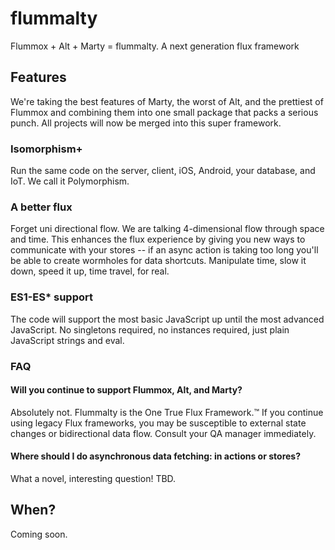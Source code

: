 # flummalty
Flummox + Alt + Marty = flummalty. A next generation flux framework

## Features

We're taking the best features of Marty, the worst of Alt, and the prettiest of Flummox and combining them into one small package that packs a serious punch. All projects will now be merged into this super framework.

### Isomorphism+

Run the same code on the server, client, iOS, Android, your database, and IoT. We call it Polymorphism.

### A better flux

Forget uni directional flow. We are talking 4-dimensional flow through space and time. This enhances the flux experience by giving you new ways to communicate with your stores -- if an async action is taking too long you'll be able to create wormholes for data shortcuts. Manipulate time, slow it down, speed it up, time travel, for real.

### ES1-ES* support

The code will support the most basic JavaScript up until the most advanced JavaScript. No singletons required, no instances required, just plain JavaScript strings and eval.

### FAQ

#### Will you continue to support Flummox, Alt, and Marty?

Absolutely not. Flummalty is the One True Flux Framework.&trade; If you continue using legacy Flux frameworks, you may be susceptible to external state changes or bidirectional data flow. Consult your QA manager immediately.

#### Where should I do asynchronous data fetching: in actions or stores?

What a novel, interesting question! TBD.

## When?

Coming soon.
